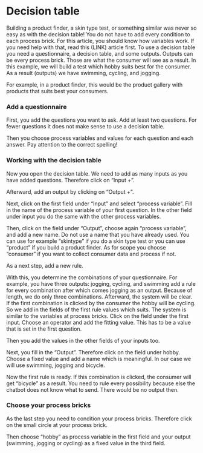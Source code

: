 # Decision table

Building a product finder, a skin type test, or something similar was never so easy as with the decision table! You do not have to add every condition to each process brick. 
For this article, you should know how variables work. If you need help with that, read this (LINK) article first.
To use a decision table you need a questionnaire, a decision table, and some outputs. Outputs can be every process brick. Those are what the consumer will see as a result. In this example, we will build a test which hobby suits best for the consumer. As a result (outputs) we have swimming, cycling, and jogging.


For example, in a product finder, this would be the product gallery with products that suits best your consumers.

### Add a questionnaire
First, you add the questions you want to ask. Add at least two questions. For fewer questions it does not make sense to use a decision table.


Then you choose process variables and values for each question and each answer. Pay attention to the correct spelling!

### Working with the decision table
Now you open the decision table. We need to add as many inputs as you have added questions. Therefore click on “Input +”.

Afterward, add an output by clicking on “Output +”. 

Next, click on the first field under “Input” and select “process variable”. Fill in the name of the process variable of your first question. In the other field under input you do the same with the other process variables. 

Then, click on the field under “Output”, choose again “process variable”, and add a new name. Do not use a name that you have already used. You can use for example “skintype” if you do a skin type test or you can use “product” if you build a product finder. As for scope you choose “consumer” if you want to collect consumer data and process if not.

As a next step, add a new rule. 

With this, you determine the combinations of your questionnaire. For example, you have three outputs: jogging, cycling, and swimming add a rule for every combination after which comes jogging as an output. Because of length, we do only three combinations. Afterward, the system will be clear. If the first combination is clicked by the consumer the hobby will be cycling. So we add in the fields of the first rule values which suits. The system is similar to the variables at process bricks. Click on the field under the first input. Choose an operator and add the fitting value. This has to be a value that is set in the first question.

Then you add the values in the other fields of your inputs too.

Next, you fill in the “Output”. Therefore click on the field under hobby. Choose a fixed value and add a name which is meaningful. In our case we will use swimming, jogging and bicycle. 

Now the first rule is ready. If this combination is clicked, the consumer will get  “bicycle” as a result. You need to rule every possibility because else the chatbot does not know what to send. There would be no output then.


### Choose your process bricks
As the last step you need to condition your process bricks. Therefore click on the small circle at your process brick. 




Then choose “hobby” as process variable in the first field and your output (swimming, jogging or cycling) as a fixed value in the third field. 


